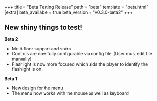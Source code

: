 +++
title = "Beta Testing Release"
path = "beta"
template = "beta.html"
[extra]
beta_available = true
beta_version = "v0.3.0-beta2"
+++

## New shiny things to test!

**Beta 2**

* Multi-floor support and stairs.
* Controls are now fully configurable via config file. (User must edit file manually)
* Flashlight is now more focused which aids the player to identify the flashlight is on.

**Beta 1**

* New design for the menu
* The menu now works with the mouse as well as keyboard
